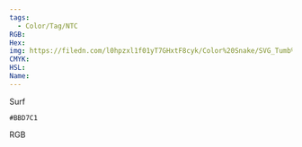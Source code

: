 ```yaml
---
tags:
  - Color/Tag/NTC
RGB:
Hex:
img: https://filedn.com/l0hpzxl1f01yT7GHxtF8cyk/Color%20Snake/SVG_Tumb%20Mass%20No%20Name/BBD7C1.svg
CMYK:
HSL:
Name:
---
```

Surf
```palette
#BBD7C1
```
RGB
